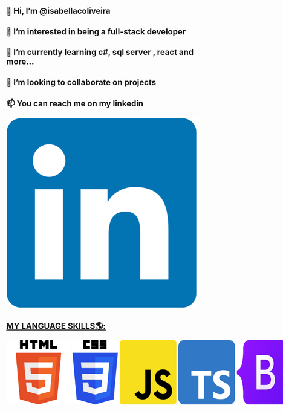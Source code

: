 ## 👋 Hi, I’m @isabellacoliveira
 
 ## 👀 I’m interested in being a full-stack developer
 
 ## 🌱 I’m currently learning c#, sql server , react and more... 
 
 ## 💞️ I’m looking to collaborate on projects
 
 ## 📫 You can reach me on my linkedin
 <div>
    <img src="./imagens/linkedin.png">
    <a href="https://www.linkedin.com/in/isabella-cruz-de-oliveira-b761b7233/">
 </div>
 


<!---
isabellacoliveira/isabellacoliveira is a ✨ special ✨ repository because its `README.md` (this file) appears on your GitHub profile.
You can click the Preview link to take a look at your changes.
--->

## MY LANGUAGE SKILLS🌎:
<div style="display: flex; flex-direction: row;">
    <img src="./imagens/html.png" width="170" style="margin-right: 5px;">
    <img src="./imagens/css.png" width="120" style="margin-right: 5px;">
    <img src="./imagens/js.png" width="150" style="margin-right: 5px; border-radius: 8px;">
    <img src="./imagens/ts.svg" width="150" style="margin-right: 5px;">
    <img src="./imagens/bts.png" width="150" style="margin-right: 5px;">
    <img src="./imagens/sharp.png" width="150" style="margin-right: 5px;">
    <img src="./imagens/react.png" width="150" style="margin-right: 5px;">
    <img src="./imagens/angular.png" width="150" style="margin-right: 5px;">
    <img src="./imagens/dotnet.png" width="150" style="margin-right: 5px;">
    <img src="./imagens/java.png" width="150" style="margin-right: 5px;">
</div>




